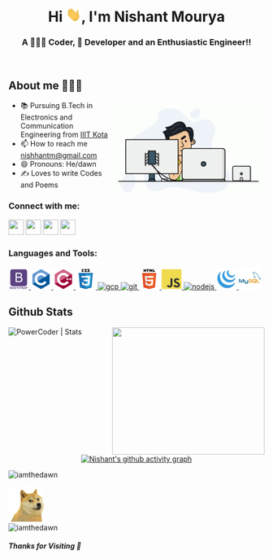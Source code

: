 <h1 align="center">Hi <img src="https://raw.githubusercontent.com/ABSphreak/ABSphreak/master/gifs/Hi.gif" width="30px">, I'm Nishant Mourya</h1>
<h3 align="center">A 👨🏻‍💻 Coder, 🔗 Developer and an Enthusiastic Engineer!!</h3>
<br>


                                                                                                        
                                                                                                        
## About me 🙋🏻‍♂️
<img src="https://github.com/iamthedawn/content/blob/main/tenor.gif?raw=true" width="300px" align="right">
<ul>
<li> 📚 Pursuing B.Tech in Electronics and Communication Engineering from <a href="https://iiitkota.ac.in" target="blank">IIIT Kota</a> </li>
<li> 📫 How to reach me <a href="mailto:nishhantm@gmail.com">nishhantm@gmail.com</a></li>
<li> 😄 Pronouns: He/dawn </li>
<li> ✍️ Loves to write Codes and Poems </li>
</ul>

<!--PROFILES-->                                                                                                                     
<h3 align="left">Connect with me:</h3>
<p align="left">
<a href="https://www.linkedin.com/in/nishantmourya/" target="_blank"><img src="https://img.icons8.com/doodle/48/000000/linkedin--v2.png" height="30" width="30"/></a>
<a href="https://twitter.com/nishhant__" target="_blank" ><img src="https://img.icons8.com/doodle/48/000000/twitter--v1.png" height="30" width="30" /></a>
<a href="https://instagram.com/nishhant__" target="_blank"><img src="https://img.icons8.com/doodle/50/000000/instagram-new.png" height="30" width="30" /></a>
<a href="https://www.facebook.com/its.nishant.maurya" target="_blank"><img src="https://img.icons8.com/doodle/50/000000/facebook-new.png" height="30" width="30" /></a>
</p>

<!--STATS-->
<h3 align="left">Languages and Tools:</h3>
<!--BOOTSTRAP-->                
<p align="left"> <a href="https://getbootstrap.com" target="_blank"> <img src="https://raw.githubusercontent.com/devicons/devicon/master/icons/bootstrap/bootstrap-plain-wordmark.svg" alt="bootstrap" width="40" height="40"/> </a>
<!--C-->
<a href="https://www.cprogramming.com/" target="_blank"> <img src="https://raw.githubusercontent.com/devicons/devicon/master/icons/c/c-original.svg" alt="c" width="40" height="40"/> </a>
<!--CPP-->
<a href="https://www.w3schools.com/cpp/" target="_blank"> <img src="https://raw.githubusercontent.com/devicons/devicon/master/icons/cplusplus/cplusplus-original.svg" alt="cplusplus" width="40" height="40"/> </a>
<!--CSS-->
<a href="https://www.w3schools.com/css/" target="_blank"> <img src="https://raw.githubusercontent.com/devicons/devicon/master/icons/css3/css3-original-wordmark.svg" alt="css3" width="40" height="40"/> </a>
<!--GCP-->
<a href="https://cloud.google.com" target="_blank"> <img src="https://www.vectorlogo.zone/logos/google_cloud/google_cloud-icon.svg" alt="gcp" width="40" height="40"/> </a>
<!--GIT-->
<a href="https://git-scm.com/" target="_blank"> <img src="https://www.vectorlogo.zone/logos/git-scm/git-scm-icon.svg" alt="git" width="40" height="40"/> </a>
<!--HTML-->
<a href="https://www.w3.org/html/" target="_blank"> <img src="https://raw.githubusercontent.com/devicons/devicon/master/icons/html5/html5-original-wordmark.svg" alt="html5" width="40" height="40"/> </a> 
<!--JS-->
<a href="https://developer.mozilla.org/en-US/docs/Web/JavaScript" target="_blank"> <img src="https://raw.githubusercontent.com/devicons/devicon/master/icons/javascript/javascript-original.svg" alt="javascript" width="40" height="40"/> </a>
<!-- NODEJS -->
<a href="https://developer.mozilla.org/en-US/docs/Web/nodejs" target="_blank"> <img src="https://img.icons8.com/color/48/000000/nodejs.png" alt="nodejs" width="40" height="40"/> </a> 
<!--JQuery-->
<a href="https://developer.mozilla.org/en-US/docs/Glossary/jQuery" target="_blank"> <img src="https://github.com/iamthedawn/content/blob/main/icons8-jquery-50.png?raw=true" alt="jQuery" width="40" height="40"/> </a>
<!--SQL-->
<a href="https://www.mysql.com/" target="_blank"> <img src="https://raw.githubusercontent.com/devicons/devicon/master/icons/mysql/mysql-original-wordmark.svg" alt="mysql" width="45" height="45"/> </a> </p>

## Github Stats
<!--Stats-->
<p> <img src="https://github-readme-stats.vercel.app/api?username=iamthedawn&show_icons=true&theme=vision-friendly-dark" alt="PowerCoder | Stats" align="left" >
 
 <!--Languages Used-->
<img src="https://github-readme-stats.vercel.app/api/top-langs/?username=iamthedawn&layout=compact&theme=vision-friendly-dark" width="300" height="250" align="right">
</p>

<!--Contribution Graph-->
<div width="50" height="50" align="center">

[![Nishant's github activity graph](https://activity-graph.herokuapp.com/graph?username=iamthedawn&theme=xcode)](https://github.com/iamthedawn/github-readme-activity-graph)

</div>

                   
<!--Total Contributions-->
<p align="left"><img src="https://github-readme-streak-stats.herokuapp.com/?user=iamthedawn&theme=vision-friendly-dark" alt="iamthedawn" /></p>

<!--Profile Visits-->                                                                                                                                          
<span  align="left">
<img src="https://github.com/iamthedawn/content/blob/main/tenor%20(1).gif?raw=true" width="70px" />
<br>                                                                                                
<img src="https://komarev.com/ghpvc/?username=iamthedawn&label=Profile%20views&color=grey&style=plastic&label=PROFILE+VIEWS" alt="iamthedawn"  /> 
</span>
<p align="left">
<h4><i><b>Thanks for Visiting 🥂</b></i></h4>
</p>
                                                                                                                                       
